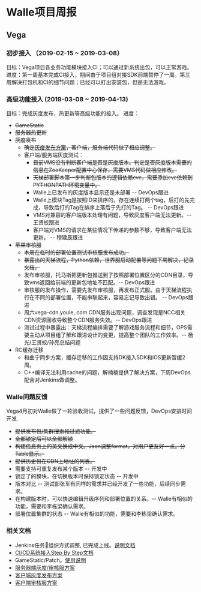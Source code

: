 # Walle项目周报

## Vega

### 初步接入 （2019-02-15 ~ 2019-03-08）

目标：Vega项目各业务功能模块接入CI；可以通过新系统出包，可以正常游戏。
进度：第一周基本完成CI接入，期间由于项目组对接SDK前端暂停了一周。第三周解决打包机和CI的细节问题；已经可以打出安装包，但是无法游戏。

### 高级功能接入 (2019-03-08 ~ 2019-04-13)

目标：完成灰度发布，热更新等高级功能的接入。
进度：

* ~~GameStatic~~
* ~~服务器热更新~~
* ~~灰度发布~~
  * ~~确定[灰度发布方案](https://git.youle.game/TC/TSD/DevOps/dune/wikis/%E5%89%8D%E7%AB%AF%E6%96%87%E6%A1%A3/gray-server)，客户端，服务端代码做了相应调整。~~
  * 客户端/服务端灰度测试：
    * ~~目前VMS没有判断客户端是否是灰度版本。判定是否灰度版本需要的信息在ZooKeeper配置中心保存，需要VMS代码做相应修改。~~
    * ~~天梯部署脚本第一步判断包版本的逻辑依赖eve，需要添加eve依赖到PYTHONPATH环境变量中。~~
    * Walle上已发布的灰度版本显示还是未部署 -- DevOps跟进
    * Walle上模块Tag是按照ID来排序的，存在连续打两个tag，后打的先完成，导致后打的Tag在排序上落后于先打的Tag。 -- DevOps跟进
    * VMS对兼容的客户端版本处理有问题，导致灰度客户端无法更新。-- 王贤蛟跟进
    * 客户端对VMS的请求在某些情况下传递的参数不够，导致客户端无法更新。 -- 穆建辰跟进
* ~~苹果审核服~~
  * ~~本周在临时的部署位置测试审核服发布成功。~~
  * ~~暴露出的天梯流程，Python依赖，世界服启动配置等问题下周解决，记录文档。~~
  * 发布审核服，托马斯把更新包推送到了按照部署位置区分的CDN目录，导致vms返回给前端的更新包地址不匹配。-- DevOps跟进
  * 审核服的发布操作，需要先发布审核服，再发布正式服。由于天梯流程执行在不同的部署位置，不能串联起来，容易忘记导致出错。 -- DevOps跟进
  * 周六vega-cdn.youle,.com CDN服务出现问题，调查发现是NCC相关CDN资源回收导致整个CDN服务失效。-- DevOps跟进
  * 测试过程中暴露出：天梯流程编排需要了解游戏服务流程和细节，OPS需要主动从项目组了解和跟进设计的变更，提高整个团队的工作效率。-- 杨光/王贤蛟/孙亮总结问题
* RC缓存迁移
  * 和曲宁同步方案，缓存迁移的工作因支持DK接入SDK和iOS更新暂缓2周。
  * C++编译无法利用cache的问题，解楠楠提供了解决方案，下周DevOps配合对Jenkins做调整。

### Walle问题反馈

Vega4月初对Walle做了一轮验收测试，提供了一些问题反馈，DevOps安排时间开发.

* ~~提供发布包/集群搜索和过滤功能。~~
* ~~全部锁定后可以全部解锁~~
* ~~构建信息页上的英文换成中文。Json调整format，对用户更友好一点。分Table显示。~~
* ~~提供历史包在CDN上地址的列表。~~
* 需要⽀持可重复发布某个版本 -- 开发中
* 锁定了的模块，在切换版本时保持锁定状态 -- 开发中
* 版本对比 -- 测试部张军有同样的需求并已经开发了一些功能，后续同步需求。
* 在构建版本时，可以快速编辑升级序列和部署位置的关系。-- Walle有相似的功能，需要和李栋梁确认需求。
* 部署位置集群的状态 -- Walle有相似的功能，需要和李栋梁确认需求。

### 相关文档

* Jenkins任务组织方式调整, 已完成上线。[说明文档](https://git.youle.game/TC/TSD/DevOps/dune/wikis/jenkins_authorization)
* [CI/CD系统接入Step By Step文档](https://git.youle.game/TC/TSD/DevOps/dune/wikis/integrate_walle_step_by_step)
* GameStatic/Patch。[使用说明](https://git.youle.game/TC/TSD/DevOps/dune/wikis/Release-Note-v0.1.2)
* [服务器端灰度/审核服方案](https://git.youle.game/TC/TSD/DevOps/dune/wikis/%E5%90%8E%E7%AB%AF%E6%96%87%E6%A1%A3/appstore_review_and_gray)
* [客户端灰度发布方案](https://git.youle.game/TC/TSD/DevOps/dune/wikis/%E5%89%8D%E7%AB%AF%E6%96%87%E6%A1%A3/gray-server)
* [客户端审核服方案](https://git.youle.game/TC/TSD/DevOps/dune/wikis/%E5%89%8D%E7%AB%AF%E6%96%87%E6%A1%A3/apple-review-version)